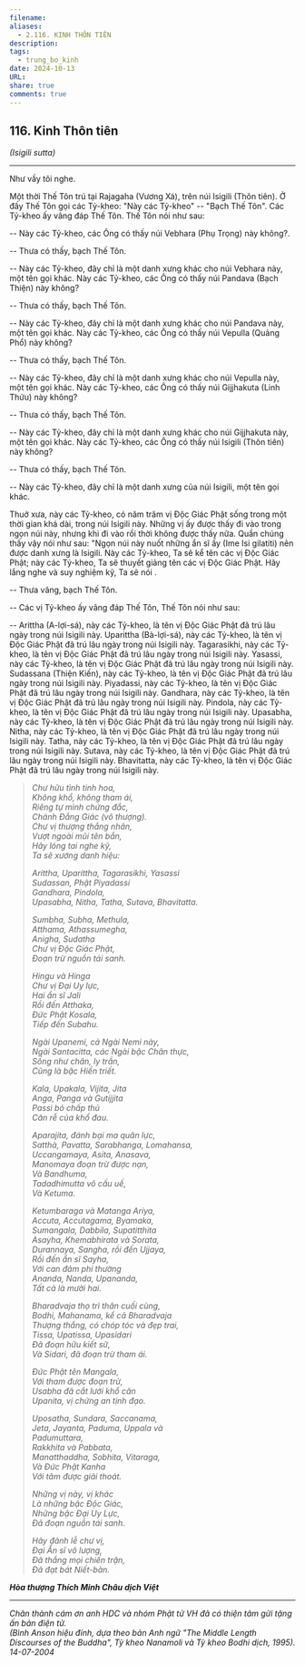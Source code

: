 ```yaml
---
filename: 
aliases:
  - 2.116. KINH THÔN TIÊN
description: 
tags:
  - trung_bo_kinh
date: 2024-10-13
URL: 
share: true
comments: true
---
```

## 116. Kinh Thôn tiên  
_(Isigili sutta)_

---

Như vầy tôi nghe.

Một thời Thế Tôn trú tại Rajagaha (Vương Xá), trên núi Isigili (Thôn tiên). Ở đấy Thế Tôn gọi các Tỷ-kheo: "Này các Tỷ-kheo" -- "Bạch Thế Tôn". Các Tỷ-kheo ấy vâng đáp Thế Tôn. Thế Tôn nói như sau:

-- Này các Tỷ-kheo, các Ông có thấy núi Vebhara (Phụ Trọng) này không?.

-- Thưa có thấy, bạch Thế Tôn.

-- Này các Tỷ-kheo, đây chỉ là một danh xưng khác cho núi Vebhara này, một tên gọi khác. Này các Tỷ-kheo, các Ông có thấy núi Pandava (Bạch Thiện) này không?

-- Thưa có thấy, bạch Thế Tôn.

-- Này các Tỷ-kheo, đây chỉ là một danh xưng khác cho núi Pandava này, một tên gọi khác. Này các Tỷ-kheo, các Ông có thấy núi Vepulla (Quảng Phổ) này không?

-- Thưa có thấy, bạch Thế Tôn.

-- Này các Tỷ-kheo, đây chỉ là một danh xưng khác cho núi Vepulla này, một tên gọi khác. Này các Tỷ-kheo, các Ông có thấy núi Gijjhakuta (Linh Thứu) này không?

-- Thưa có thấy, bạch Thế Tôn.

-- Này các Tỷ-kheo, đây chỉ là một danh xưng khác cho núi Gijjhakuta này, một tên gọi khác. Này các Tỷ-kheo, các Ông có thấy núi Isigili (Thôn tiên) này không?

-- Thưa có thấy, bạch Thế Tôn.

-- Này các Tỷ-kheo, đây chỉ là một danh xưng của núi Isigili, một tên gọi khác.

Thuở xưa, này các Tỷ-kheo, có năm trăm vị Ðộc Giác Phật sống trong một thời gian khá dài, trong núi Isigili này. Những vị ấy được thấy đi vào trong ngọn núi này, nhưng khi đi vào rồi thời không được thấy nữa. Quần chúng thấy vậy nói như sau: "Ngọn núi này nuốt những ẩn sĩ ấy (Ime Isi gilatiti) nên được danh xưng là Isigili. Này các Tỷ-kheo, Ta sẽ kể tên các vị Ðộc Giác Phật; này các Tỷ-kheo, Ta sẽ thuyết giảng tên các vị Ðộc Giác Phật. Hãy lắng nghe và suy nghiệm kỹ, Ta sẽ nói .

-- Thưa vâng, bạch Thế Tôn.

-- Các vị Tỷ-kheo ấy vâng đáp Thế Tôn, Thế Tôn nói như sau:

-- Arittha (A-lợi-sá), này các Tỷ-kheo, là tên vị Ðộc Giác Phật đã trú lâu ngày trong núi Isigili này. Uparittha (Bà-lợi-sá), này các Tỷ-kheo, là tên vị Ðộc Giác Phật đã trú lâu ngày trong núi Isigili này. Tagarasikhi, này các Tỷ-kheo, là tên vị Ðộc Giác Phật đã trú lâu ngày trong núi Isigili này. Yasassi, này các Tỷ-kheo, là tên vị Ðộc Giác Phật đã trú lâu ngày trong núi Isigili này. Sudassana (Thiện Kiến), này các Tỷ-kheo, là tên vị Ðộc Giác Phật đã trú lâu ngày trong núi Isigili này. Piyadassi, này các Tỷ-kheo, là tên vị Ðộc Giác Phật đã trú lâu ngày trong núi Isigili này. Gandhara, này các Tỷ-kheo, là tên vị Ðộc Giác Phật đã trú lâu ngày trong núi Isigili này. Pindola, này các Tỷ-kheo, là tên vị Ðộc Giác Phật đã trú lâu ngày trong núi Isigili này. Upasabha, này các Tỷ-kheo, là tên vị Ðộc Giác Phật đã trú lâu ngày trong núi Isigili này. Nitha, này các Tỷ-kheo, là tên vị Ðộc Giác Phật đã trú lâu ngày trong núi Isigili này. Tatha, này các Tỷ-kheo, là tên vị Ðộc Giác Phật đã trú lâu ngày trong núi Isigili này. Sutava, này các Tỷ-kheo, là tên vị Ðộc Giác Phật đã trú lâu ngày trong núi Isigili này. Bhavitatta, này các Tỷ-kheo, là tên vị Ðộc Giác Phật đã trú lâu ngày trong núi Isigili này.

> _Chư hữu tình tinh hoa,  
> Không khổ, không tham ái,  
> Riêng tự mình chứng đắc,  
> Chánh Ðẳng Giác (vô thượng).  
> Chư vị thượng thắng nhân,  
> Vượt ngoài mũi tên bắn,  
> Hãy lóng tai nghe kỹ,  
> Ta sẽ xướng danh hiệu:_
> 
> _Arittha, Uparittha, Tagarasikhi, Yasassi  
> Sudassan, Phật Piyadassi  
> Gandhara, Pindola,  
> Upasabha, Nitha, Tatha, Sutava, Bhavitatta._
> 
> _Sumbha, Subha, Methula,  
> Atthama, Athassumegha,  
> Anigha, Sudatha  
> Chư vị Ðộc Giác Phật,  
> Ðoạn trừ nguồn tái sanh._
> 
> _Hingu và Hinga  
> Chư vị Ðại Uy lực,  
> Hai ẩn sĩ Jali  
> Rồi đến Atthaka,  
> Ðức Phật Kosala,  
> Tiếp đến Subahu._
> 
> _Ngài Upanemi, cả Ngài Nemi này,  
> Ngài Santacitta, các Ngài bậc Chân thực,  
> Sống như chân, ly trần,  
> Cũng là bậc Hiền triết._
> 
> _Kala, Upakala, Vijita, Jita  
> Anga, Panga và Gutijjita  
> Passi bỏ chấp thủ  
> Căn rễ của khổ đau._
> 
> _Aparajita, đánh bại ma quân lực,  
> Satthà, Pavatta, Sarabhanga, Lomahansa,  
> Uccangamaya, Asita, Anasava,  
> Manomaya đoạn trừ được nạn,  
> Và Bandhuma,  
> Tadadhimutta vô cấu uế,  
> Và Ketuma._
> 
> _Ketumbaraga và Matanga Ariya,  
> Accuta, Accutagama, Byamaka,  
> Sumangala, Dabbila, Supatitthita  
> Asayha, Khemabhirata và Sorata,  
> Durannaya, Sangha, rồi đến Ujjaya,  
> Rồi đến ẩn sĩ Sayha,  
> Với can đảm phi thường  
> Ananda, Nanda, Upananda,  
> Tất cả là mười hai._
> 
> _Bharadvaja thọ trì thân cuối cùng,  
> Bodhi, Mahanama, kể cả Bharadvaja  
> Thượng thắng, có chóp tóc và đẹp trai,  
> Tissa, Upatissa, Upasidari  
> Ðã đoạn hữu kiết sữ,  
> Và Sidari, đã đoạn trừ tham ái._
> 
> _Ðức Phật tên Mangala,  
> Với tham được đoạn trừ,  
> Usabha đã cắt lưới khổ căn  
> Upanita, vị chứng an tịnh đạo._
> 
> _Uposatha, Sundara, Saccanama,  
> Jeta, Jayanta, Paduma, Uppala và  
> Padumuttara,  
> Rakkhita và Pabbata,  
> Manatthaddha, Sobhita, Vitaraga,  
> Và Ðức Phật Kanha  
> Với tâm được giải thoát._
> 
> _Những vị này, vị khác  
> Là những bậc Ðộc Giác,  
> Những bậc Ðại Uy Lực,  
> Ðã đoạn nguồn tái sanh._
> 
> _Hãy đảnh lễ chư vị,  
> Ðại Ẩn sĩ vô lượng,  
> Ðã thắng mọi chiến trận,  
> Ðã đạt bát Niết-bàn._

**_Hòa thượng Thích Minh Châu dịch Việt_**

---

_Chân thành cám ơn anh HDC và nhóm Phật tử VH đã có thiện tâm gửi tặng ấn bản điện tử.  
(Bình Anson hiệu đính, dựa theo bản Anh ngữ "The Middle Length Discourses of the Buddha", Tỳ kheo Nanamoli và Tỳ kheo Bodhi dịch, 1995).  
14-07-2004_